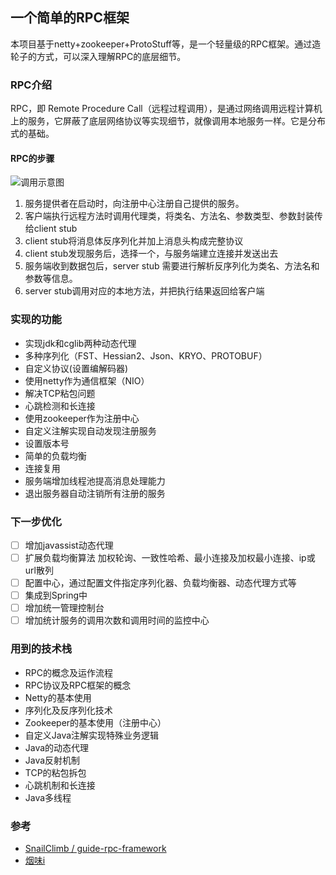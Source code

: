 ## 一个简单的RPC框架
本项目基于netty+zookeeper+ProtoStuff等，是一个轻量级的RPC框架。通过造轮子的方式，可以深入理解RPC的底层细节。
### RPC介绍
RPC，即 Remote Procedure Call（远程过程调用），是通过网络调用远程计算机上的服务，它屏蔽了底层网络协议等实现细节，就像调用本地服务一样。它是分布式的基础。

#### RPC的步骤
![调用示意图](https://i.loli.net/2021/08/16/7SdVpcAWD2oujRr.jpg)
1. 服务提供者在启动时，向注册中心注册自己提供的服务。
1. 客户端执行远程方法时调用代理类，将类名、方法名、参数类型、参数封装传给client stub
2. client stub将消息体反序列化并加上消息头构成完整协议
3. client stub发现服务后，选择一个，与服务端建立连接并发送出去
4. 服务端收到数据包后，server stub 需要进行解析反序列化为类名、方法名和参数等信息。
5. server stub调用对应的本地方法，并把执行结果返回给客户端

### 实现的功能
- 实现jdk和cglib两种动态代理
- 多种序列化（FST、Hessian2、Json、KRYO、PROTOBUF）
- 自定义协议(设置编解码器)
- 使用netty作为通信框架（NIO）
- 解决TCP粘包问题
- 心跳检测和长连接
- 使用zookeeper作为注册中心
- 自定义注解实现自动发现注册服务
- 设置版本号
- 简单的负载均衡
- 连接复用
- 服务端增加线程池提高消息处理能力
- 退出服务器自动注销所有注册的服务
### 下一步优化
- [ ] 增加javassist动态代理
- [ ] 扩展负载均衡算法 加权轮询、一致性哈希、最小连接及加权最小连接、ip或url散列
- [ ] 配置中心，通过配置文件指定序列化器、负载均衡器、动态代理方式等
- [ ] 集成到Spring中
- [ ] 增加统一管理控制台
- [ ] 增加统计服务的调用次数和调用时间的监控中心

### 用到的技术栈
- RPC的概念及运作流程
- RPC协议及RPC框架的概念
- Netty的基本使用
- 序列化及反序列化技术
- Zookeeper的基本使用（注册中心）
- 自定义Java注解实现特殊业务逻辑
- Java的动态代理
- Java反射机制
- TCP的粘包拆包
- 心跳机制和长连接
- Java多线程


### 参考
- [SnailClimb / guide-rpc-framework](https://github.com/Snailclimb/guide-rpc-framework)
- [烟味i](https://www.cnblogs.com/2YSP/p/13545217.html)